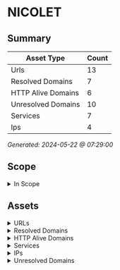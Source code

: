 # NICOLET

## Summary

| Asset Type | Count |
|------------|-------|
|Urls|13|
|Resolved Domains|7|
|HTTP Alive Domains|6|
|Unresolved Domains|10|
|Services|7|
|Ips|4|

*Generated: 2024-05-22 @ 07:29:00*

## Scope

<details>
  <summary>In Scope</summary>

- *.nicolet.ca
- nicolet.ca

</details>

## Assets

<details>
  <summary>URLs</summary>

| URL | StatusCode | Title | Location | Techs |
|-----|------------|-------|----------|-------|
| http://activites.nicolet.ca:80 | N/A | N/A | N/A | ['litespeed', 'hsts'] |
| http://ecomaritime.nicolet.ca:80 | N/A | N/A | N/A | ['litespeed', 'hsts'] |
| http://nicolet.ca:80 | N/A | N/A | N/A | apache_http_server |
| http://www.activites.nicolet.ca:80 | N/A | N/A | N/A | ['litespeed', 'hsts'] |
| http://www.nicolet.ca:80 | N/A | N/A | N/A | apache_http_server |
| https://activites.nicolet.ca:443 | N/A | N/A | N/A | ['hsts', 'elementor:3.21.5', 'http/3', 'litespeed', 'litespeed_cache', 'mysql', 'php', 'wordpress:6.5.3', 'yoast_seo:22.7'] |
| https://ecomaritime.nicolet.ca:443 | N/A | N/A | N/A | ['hsts', 'elementor:3.21.5', 'http/3', 'litespeed', 'mysql', 'php', 'wpml:4.6.10', 'wordpress:6.5.3'] |
| https://jmap.nicolet.ca:443 | N/A | N/A | N/A | ['windows_server', 'iis:10.0'] |
| https://jmap.nicolet.ca:8443 | N/A | N/A | N/A | [] |
| https://jmap.nicolet.ca:88 | N/A | N/A | N/A | hsts |
| https://nicolet.ca:443 | N/A | N/A | N/A | ['php', 'apache_http_server'] |
| https://www.activites.nicolet.ca:443 | N/A | N/A | N/A | ['http/3', 'hsts', 'litespeed'] |
| https://www.nicolet.ca:443 | N/A | N/A | N/A | apache_http_server |

</details>

<details>
  <summary>Resolved Domains</summary>

| Domain | Resolved | Alive | Last HTTP Test | IPs | Found Date |
|--------|----------|-------|----------------|-----|------------|
| activites.nicolet.ca | true | true | 20240517 | 67.43.238.178 | 20240516 | 
| ecomaritime.nicolet.ca | true | true | 20240517 | 67.43.238.178 | 20240516 | 
| jmap.nicolet.ca | true | true | 20240517 | 69.51.201.250 | 20240516 | 
| mail.nicolet.ca | true | false | 20240517 | 69.51.201.250 | 20240516 | 
| nicolet.ca | true | true | 20240517 | 192.252.132.154 | 20240516 | 
| www.activites.nicolet.ca | true | true | 20240517 | 67.43.238.178 | 20240516 | 
| www.nicolet.ca | true | true | 20240517 | 192.252.132.154 | 20240516 | 

</details>

<details>
  <summary>HTTP Alive Domains</summary>

| Domain | HTTP Ports | HTTPS Ports | IPs | Found Date |
|--------|----------|-------|-----|------------|
| activites.nicolet.ca | [] | 443 | 67.43.238.178 | 20240516 | 
| ecomaritime.nicolet.ca | 80 | 443 | 67.43.238.178 | 20240516 | 
| jmap.nicolet.ca | [] | ['8443', '88', '443'] | 69.51.201.250 | 20240516 | 
| nicolet.ca | 80 | [] | 192.252.132.154 | 20240516 | 
| www.activites.nicolet.ca | [] | 443 | 67.43.238.178 | 20240516 | 
| www.nicolet.ca | 80 | 443 | 192.252.132.154 | 20240516 | 

</details>

<details>
  <summary>Services</summary>

| IP | Port | Hostname | Service |
|-----|------------|-------|------|
| 192.252.132.154 | 443 | ['www.nicolet.ca', 'nicolet.ca'] | https |
| 192.252.132.154 | 80 | ['www.nicolet.ca', 'nicolet.ca'] | http |
| 67.43.238.178 | 443 | ['www.activites.nicolet.ca', 'activites.nicolet.ca', 'ecomaritime.nicolet.ca'] | https |
| 67.43.238.178 | 80 | ['www.activites.nicolet.ca', 'activites.nicolet.ca', 'ecomaritime.nicolet.ca'] | http |
| 69.51.201.250 | 443 | jmap.nicolet.ca | https |
| 69.51.201.250 | 8443 | jmap.nicolet.ca | https |
| 69.51.201.250 | 88 | jmap.nicolet.ca | https |

</details>

<details>
  <summary>IPs</summary>

| IP | Domains |
|-----|------------|
| 192.252.132.154 | ['nicolet.ca', 'www.nicolet.ca']|
| 67.43.238.178 | ['ecomaritime.nicolet.ca', 'activites.nicolet.ca', 'www.activites.nicolet.ca']|
| 69.51.201.250 | ['jmap.nicolet.ca', 'mail.nicolet.ca']|
| 69.51.202.60 | ['ip060.202-51-69.sogetel.net']|

</details>

<details>
  <summary>Unresolved Domains</summary>

| Domain | Last Resolve Scan | Found Date |
|--------|-------------------|------------|
| autodiscover.nicolet.ca | 20240516 | 20240516 | 
| cpanel.ecomaritime.nicolet.ca | 20240516 | 20240516 | 
| cpcalendars.ecomaritime.nicolet.ca | 20240516 | 20240516 | 
| cpcontacts.ecomaritime.nicolet.ca | 20240516 | 20240516 | 
| gottago.nicolet.ca | 20240516 | 20240516 | 
| mail.ecomaritime.nicolet.ca | 20240516 | 20240516 | 
| webdisk.ecomaritime.nicolet.ca | 20240516 | 20240516 | 
| webmail.ecomaritime.nicolet.ca | 20240516 | 20240516 | 
| www.ecomaritime.nicolet.ca | 20240516 | 20240516 | 
| www.mail.nicolet.ca | 20240516 | 20240516 | 

</details>